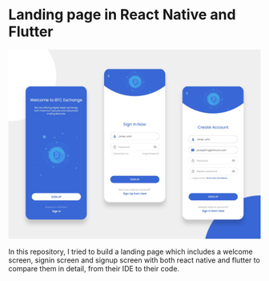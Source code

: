 
# Landing page in React Native and Flutter

![enter image description here](https://github.com/shayanypn/reactnative-flutter-signinout/blob/master/preview.jpg)


In this repository, I tried to build a landing page which includes a welcome screen, signin screen and signup screen with both react native and flutter to compare them in detail, from their IDE to their code.
